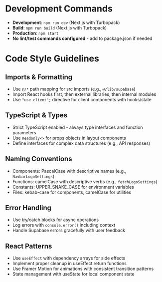 # Development Commands
- **Development**: `npm run dev` (Next.js with Turbopack)
- **Build**: `npm run build` (Next.js with Turbopack)
- **Production**: `npm start`
- **No lint/test commands configured** - add to package.json if needed

# Code Style Guidelines

## Imports & Formatting
- Use `@/*` path mapping for src imports (e.g., `@/lib/supabase`)
- Import React hooks first, then external libraries, then internal modules
- Use `"use client";` directive for client components with hooks/state

## TypeScript & Types
- Strict TypeScript enabled - always type interfaces and function parameters
- Use `Readonly<>` for props objects in layout components
- Define interfaces for complex data structures (e.g., API responses)

## Naming Conventions
- Components: PascalCase with descriptive names (e.g., `NavbarLogoSettings`)
- Functions: camelCase with descriptive verbs (e.g., `fetchLogoSettings`)
- Constants: UPPER_SNAKE_CASE for environment variables
- Files: kebab-case for components, camelCase for utilities

## Error Handling
- Use try/catch blocks for async operations
- Log errors with `console.error()` including context
- Handle Supabase errors gracefully with user feedback

## React Patterns
- Use `useEffect` with dependency arrays for side effects
- Implement proper cleanup in useEffect return functions
- Use Framer Motion for animations with consistent transition patterns
- State management with useState for local component state